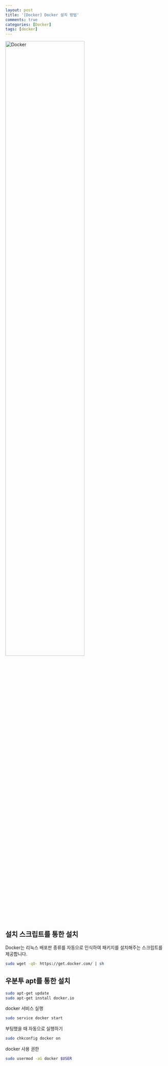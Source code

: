 ```yaml
---
layout: post
title: '[Docker] Docker 설치 방법'
comments: true
categories: [Docker]
tags: [docker]
---
```


<img data-action="zoom" src="https://won-u.github.io/assets/img/post_image/docker.png" width="70%" height="70%" title="Docker">

## 설치 스크립트를 통한 설치

Docker는 리눅스 배포판 종류를 자동으로 인식하여 패키지를 설치해주는 스크립트를 제공합니다.

```bash
sudo wget -qO- https://get.docker.com/ | sh
```

## 우분투 apt를 통한 설치

```bash
sudo apt-get update
sudo apt-get install docker.io
```

docker 서비스 실행

```bash
sudo service docker start
```

부팅했을 때 자동으로 실행하기

```bash
sudo chkconfig docker on
```

docker 사용 권한

```bash
sudo usermod -aG docker $USER
```
